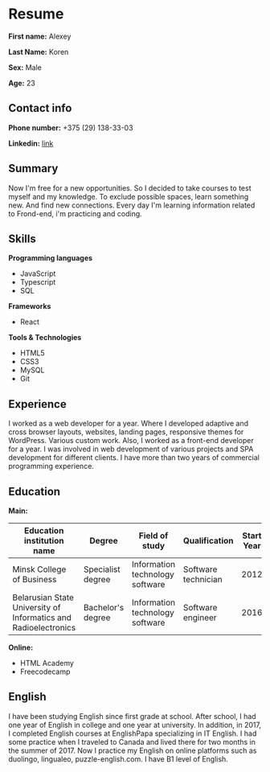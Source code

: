 # Resume

**First name:** Alexey

**Last Name:**  Koren

**Sex:** Male

**Age:** 23

## Contact info

**Phone number:** +375 (29) 138-33-03

**Linkedin:** [link](https://www.linkedin.com/in/alexey-koren/)

## Summary
Now I'm free for a new opportunities. So I decided to take courses to test myself and my knowledge. To exclude possible spaces, learn something new. And find new connections.
Every day I'm learning information related to Frond-end, i'm practicing and coding.

## Skills
**Programming languages**
+ JavaScript
+ Typescript
+ SQL

**Frameworks**
+ React

**Tools & Technologies**
+ HTML5
+ CSS3
+ MySQL
+ Git

## Experience
I worked as a web developer for a year. Where I developed adaptive and cross browser layouts, websites, landing pages, responsive themes for WordPress. Various custom work. Also, I worked as a front-end developer for a year. I was involved in web development of various projects and SPA development for different clients.
I have more than two years of commercial programming experience.

## Education
**Main:**

Education institution name | Degree | Field of study | Qualification | Start Year | End Year (or expected)
------------ | ------------- | ------------- | ------------- | ------------- | -------------
Minsk College of Business | Specialist degree | Information technology software | Software technician | 2012 | 2016
Belarusian State University of Informatics and Radioelectronics| Bachelor's degree | Information technology software | Software engineer | 2016 | 2021

**Online:**
+ HTML Academy
+ Freecodecamp

## English
I have been studying English since first grade at school. After school, I had one year of English in college and one year at university. In addition, in 2017, I completed English courses at EnglishPapa specializing in IT English. I had some practice when I traveled to Canada and lived there for two months in the summer of 2017. Now I practice my English on online platforms such as duolingo, lingualeo, puzzle-english.com.
I have B1 level of English.
